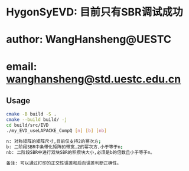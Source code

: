 # HygonSyEVD: 目前只有SBR调试成功
# author: WangHansheng@UESTC
# email: wanghansheng@std.uestc.edu.cn

## Usage
```bash
cmake -B build -S .
cmake --build build/ -j
cd build/src/EVD
./my_EVD_useLAPACKE_CompQ [n] [b] [nb]

n: 对称矩阵的矩阵尺寸,目前仅支持2的幂次方;
b: 二阶段SBR中条带化矩阵的带宽,2的幂次方,小于等于n;
nb: 二阶段SBR中进行双块SBR的积攒块大小,必须是b的倍数且小于等于n。

备注: 可以通过打印的正交性误差和后向误差判断正确性。
